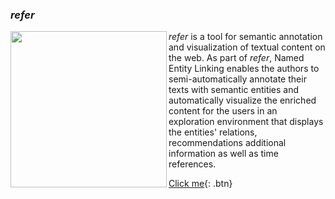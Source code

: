 ### _refer_ 
<kbd><img align="left" margin="20px" width="250" height="250" src="ISE-FIZKarlsruhe.github.io/refer_sq.png"></kbd>
_refer_ is a tool for semantic annotation and visualization of textual content on the web. As part of _refer_, Named Entity Linking enables the authors to semi-automatically annotate their texts with semantic entities and automatically visualize the enriched content for the users in an exploration environment that displays the entities' relations, recommendations additional information as well as time references.  

[Click me](http://www.google.com){: .btn}






